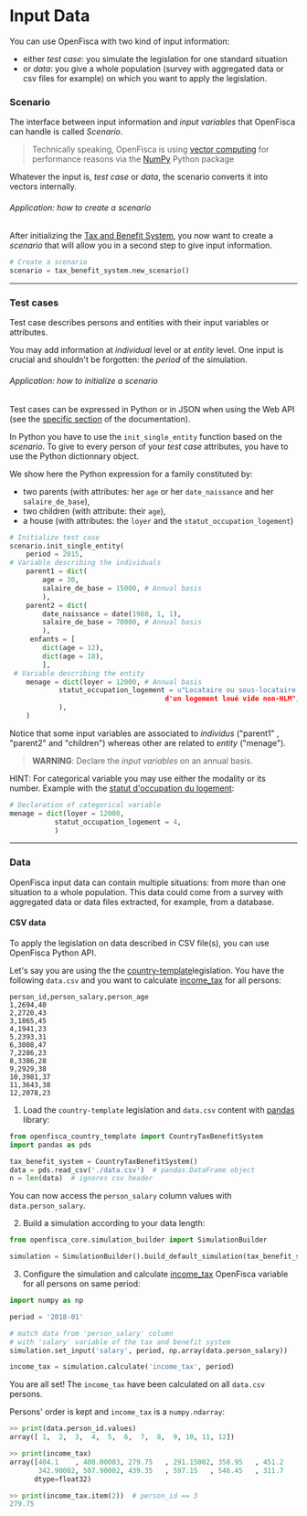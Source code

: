 # Input Data

  You can use OpenFisca with two kind of input information:
  - either *test case*: you simulate the legislation for one standard situation
  - or *data*: you give a whole population (survey with aggregated data or csv files for example) on which you want to apply the legislation.

### Scenario

The interface between input information and *input variables* that OpenFisca can handle is called *Scenario*.

> Technically speaking, OpenFisca is using [vector computing](../coding-the-legislation/25_vectorial_computing.md) for performance reasons via the [NumPy](http://www.numpy.org/) Python package

Whatever the input is, *test case* or *data*, the scenario converts it into vectors internally.

###### Application: how to create a scenario

After initializing the [Tax and Benefit System](tax_and_benefit_system.md), you now want to create a *scenario* that will allow you in a second step to give input information.

```python
# Create a scenario
scenario = tax_benefit_system.new_scenario()

```
---

### Test cases

Test case describes persons and entities with their input variables or attributes.

You may add information at *individual* level or at *entity* level.
One input is crucial and shouldn't be forgotten: the *period* of the simulation.

###### Application: how to initialize a scenario

Test cases can be expressed in Python or in JSON when using the Web API (see the [specific section](../openfisca-web-api/input-output-data.md) of the documentation).

In Python you have to use the `init_single_entity` function based on the *scenario*. To give to every person of your *test case* attributes, you have to use the Python dictionnary object.

We show here the Python expression for a family constituted by:
- two parents (with attributes: her `age` or her `date_naissance` and her `salaire_de_base`),
- two children (with attribute: their `age`),
- a house (with attributes: the `loyer` and the `statut_occupation_logement`)

```python
# Initialize test case
scenario.init_single_entity(
    period = 2015,
# Variable describing the individuals
    parent1 = dict(
        age = 30,
        salaire_de_base = 15000, # Annual basis
        ),
    parent2 = dict(
        date_naissance = date(1980, 1, 1),
        salaire_de_base = 70000, # Annual basis
        ),
     enfants = [
        dict(age = 12),
        dict(age = 18),
        ],
 # Variable describing the entity
    menage = dict(loyer = 12000, # Annual basis
            statut_occupation_logement = u"Locataire ou sous-locataire
                                      d'un logement loué vide non-HLM",
            ),
    )
   ```

Notice that some input variables are associated to *individus* ("parent1" , "parent2" and "children") whereas other are related to *entity* ("menage").

> **WARNING**: Declare the *input variables* on an annual basis.

HINT: For categorical variable you may use either the modality or its number.
Example with the [statut d'occupation du logement](https://fr.openfisca.org/legislation/statut_occupation_logement):
 ``` python
 # Declaration of categorical variable
 menage = dict(loyer = 12000,
            statut_occupation_logement = 4,
            )

```
---

### Data

OpenFisca input data can contain multiple situations: from more than one situation to a whole population. This data could come from a survey with aggregated data or data files extracted, for example, from a database.

#### CSV data

To apply the legislation on data described in CSV file(s), you can use OpenFisca Python API.

Let's say you are using the the [country-template](https://github.com/openfisca/country-template)legislation. You have the following `data.csv` and you want to calculate [income_tax](https://demo.openfisca.org/legislation/income_tax) for all persons:

```csv
person_id,person_salary,person_age
1,2694,40
2,2720,43
3,1865,45
4,1941,23
5,2393,31
6,3008,47
7,2286,23
8,3386,28
9,2929,38
10,3981,37
11,3643,38
12,2078,23
```

1. Load the `country-template` legislation and `data.csv` content with [pandas](https://pandas.pydata.org) library:

```python
from openfisca_country_template import CountryTaxBenefitSystem
import pandas as pds

tax_benefit_system = CountryTaxBenefitSystem()
data = pds.read_csv('./data.csv')  # pandas.DataFrame object
n = len(data)  # ignores csv header
```

You can now access the `person_salary` column values with `data.person_salary`.


2. Build a simulation according to your data length:

```python
from openfisca_core.simulation_builder import SimulationBuilder

simulation = SimulationBuilder().build_default_simulation(tax_benefit_system, n)
```

3. Configure the simulation and calculate [income_tax](https://demo.openfisca.org/legislation/income_tax) OpenFisca variable for all persons on same period:

```python
import numpy as np

period = '2018-01'

# match data from 'person_salary' column
# with 'salary' variable of the tax and benefit system
simulation.set_input('salary', period, np.array(data.person_salary))

income_tax = simulation.calculate('income_tax', period)
```

You are all set! The `income_tax` have been calculated on all `data.csv` persons.

Persons' order is kept and `income_tax` is a `numpy.ndarray`:

```python
>> print(data.person_id.values)
array([ 1,  2,  3,  4,  5,  6,  7,  8,  9, 10, 11, 12])

>> print(income_tax)
array([404.1    , 408.00003, 279.75   , 291.15002, 358.95   , 451.2    ,
       342.90002, 507.90002, 439.35   , 597.15   , 546.45   , 311.7    ],
      dtype=float32)

>> print(income_tax.item(2))  # person_id == 3
279.75
```
